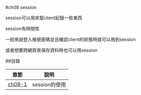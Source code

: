 #ch08 session


session可以用來幫client紀錄一些東西

session有時間性

一般來說登入帳號密碼並且確認client的狀態時就可以用到session

或者想要跨網頁來保存資料時也可以用session





##目錄

|章節                                        |說明                                         |
|--------------------------------------------|---------------------------------------------|
|[ch08-1](ch08-1/)                           |session的使用                                |

